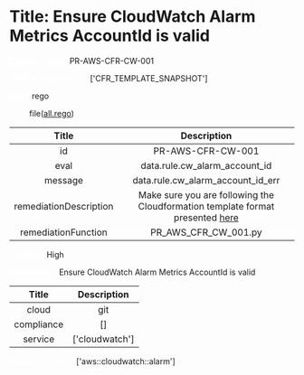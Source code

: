 



# Title: Ensure CloudWatch Alarm Metrics AccountId is valid


***<font color="white">Master Test Id:</font>*** PR-AWS-CFR-CW-001

***<font color="white">Master Snapshot Id:</font>*** ['CFR_TEMPLATE_SNAPSHOT']

***<font color="white">type:</font>*** rego

***<font color="white">rule:</font>*** file([all.rego])  
  
  
  
  

|Title|Description|
| :---: | :---: |
|id|PR-AWS-CFR-CW-001|
|eval|data.rule.cw_alarm_account_id|
|message|data.rule.cw_alarm_account_id_err|
|remediationDescription|Make sure you are following the Cloudformation template format presented <a href='https://docs.aws.amazon.com/AWSCloudFormation/latest/UserGuide/aws-properties-cloudwatch-alarm-metricdataquery.html' target='_blank'>here</a>|
|remediationFunction|PR_AWS_CFR_CW_001.py|


***<font color="white">Severity:</font>*** High

***<font color="white">Description:</font>*** Ensure CloudWatch Alarm Metrics AccountId is valid  
  
  

|Title|Description|
| :---: | :---: |
|cloud|git|
|compliance|[]|
|service|['cloudwatch']|


***<font color="white">Resource Types:</font>*** ['aws::cloudwatch::alarm']


[all.rego]: https://github.com/prancer-io/prancer-compliance-test/tree/master/aws/iac/all.rego
